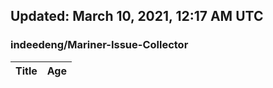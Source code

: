 ## Updated: March 10, 2021, 12:17 AM UTC


### indeedeng/Mariner-Issue-Collector
|**Title**|**Age**|
|:----|:----|